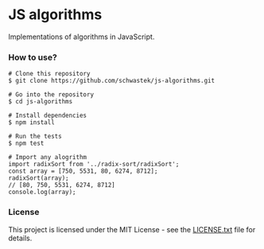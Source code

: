 # JS algorithms

Implementations of algorithms in JavaScript.

### How to use?

```
# Clone this repository
$ git clone https://github.com/schwastek/js-algorithms.git

# Go into the repository
$ cd js-algorithms

# Install dependencies
$ npm install

# Run the tests
$ npm test

# Import any alogrithm
import radixSort from '../radix-sort/radixSort';
const array = [750, 5531, 80, 6274, 8712];
radixSort(array);
// [80, 750, 5531, 6274, 8712]
console.log(array);
```
### License

This project is licensed under the MIT License - see the [LICENSE.txt](LICENSE.txt) file for details.
